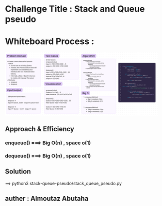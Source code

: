 # Challenge Title : Stack and Queue pseudo


# Whiteboard Process : 
![code11](./Code%20Challenge%2011.png)

## Approach & Efficiency

### enqueue() ===> Big O(n) , space o(1)
### dequeue() ===> Big O(n) , space o(1)

## Solution

==> python3 stack-queue-pseudo/stack_queue_pseudo.py

## auther : Almoutaz Abutaha